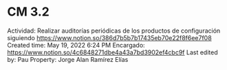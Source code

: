 # CM 3.2

Actividad: Realizar auditorías periódicas de los productos de configuración siguiendo https://www.notion.so/386d7b5b7b17435eb70e22f8f6ee7f08 
Created time: May 19, 2022 6:24 PM
Encargado: https://www.notion.so/4c6848271dbe4a43a7bd3902ef4cbc9f
Last edited by: Pau
Property: Jorge Alan Ramírez Elías